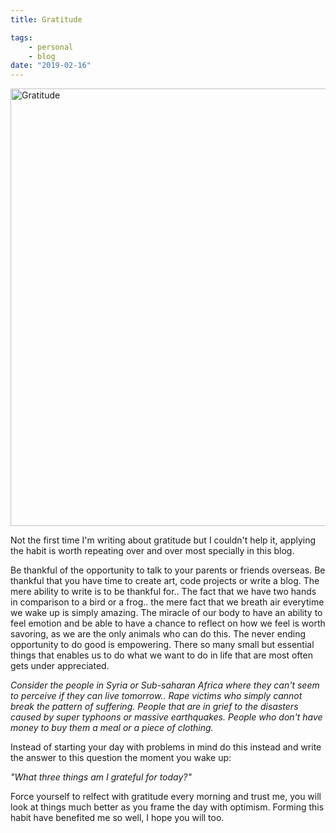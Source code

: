 ```yaml
---
title: Gratitude

tags:
    - personal
    - blog
date: "2019-02-16"
---
```


<img src="https://encrypted-tbn0.gstatic.com/images?q=tbn:ANd9GcR0LT1weiR5HIDNKa9A9bMf4Pcgb9s7XykMHJxCZimTjHme7fnX" alt="Gratitude" style="width: 700px">

Not the first time I'm writing about gratitude but I couldn't help it, applying the habit is worth repeating over and over most specially in this blog. 

Be thankful of the opportunity to talk to your parents or friends overseas. Be thankful that you have time to create art, code projects or write a blog. The mere ability to write is to be thankful for..  The fact that we have two hands in comparison to a bird or a frog.. the mere fact that we breath air everytime we wake up is simply amazing. The miracle of our body to have an ability to feel emotion and be able to have a chance to reflect on how we feel is worth savoring, as we are the only animals who can do this. The never ending opportunity to do good is empowering. There so many small but essential things that enables us to do what we want to do in life that are most often gets under appreciated. 

*Consider the people in Syria or Sub-saharan Africa where they can't seem to perceive if they can live tomorrow..
Rape victims who simply cannot break the pattern of suffering. People that are in grief to the disasters caused by super typhoons or massive earthquakes. People who don't have money to buy them a meal or a piece of clothing.*

Instead of starting your day with problems in mind do this instead and write the answer to this question the moment you wake up: 

*"What three things am I grateful for today?"* 

Force yourself to relfect with gratitude every morning and trust me, you will look at things much better as you frame the day with optimism. Forming this habit have benefited me so well, I hope you will too.

